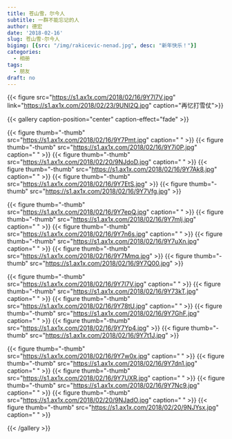 ```yaml
---
title: 苍山雪，尔今人
subtitle: 一群不能忘记的人
author: 德宏
date: '2018-02-16'
slug: 苍山雪-尔今人
bigimg: [{src: "/img/rakicevic-nenad.jpg", desc: "新年快乐！"}]
categories:
  - 相册
tags:
  - 朋友
draft: no
---
```


{{< figure src="https://s1.ax1x.com/2018/02/16/9Y7l7V.jpg" link="https://s1.ax1x.com/2018/02/23/9UNI2Q.jpg"  caption="再忆打雪仗">}}


<!--more-->



{{< gallery caption-position="center" caption-effect="fade" >}}

  {{< figure thumb="-thumb" src="https://s1.ax1x.com/2018/02/16/9Y7Pmt.jpg"  caption=" " >}}
  {{< figure thumb="-thumb" src="https://s1.ax1x.com/2018/02/16/9Y7i0P.jpg" caption=" " >}}
  {{< figure thumb="-thumb" src="https://s1.ax1x.com/2018/02/20/9NJdoD.jpg" caption=" " >}}
  {{< figure thumb="-thumb" src="https://s1.ax1x.com/2018/02/16/9Y7Ak8.jpg" caption=" " >}}
  {{< figure thumb="-thumb" src="https://s1.ax1x.com/2018/02/16/9Y7EtS.jpg" >}}
  {{< figure thumb="-thumb" src="https://s1.ax1x.com/2018/02/16/9Y7Vfg.jpg" >}}
  
  {{< figure thumb="-thumb" src="https://s1.ax1x.com/2018/02/16/9Y7epQ.jpg"  caption=" " >}}
  {{< figure thumb="-thumb" src="https://s1.ax1x.com/2018/02/16/9Y7mlj.jpg" caption=" " >}}
  {{< figure thumb="-thumb" src="https://s1.ax1x.com/2018/02/16/9Y7n6s.jpg" caption=" " >}}
  {{< figure thumb="-thumb" src="https://s1.ax1x.com/2018/02/16/9Y7uXn.jpg" caption=" " >}}
  {{< figure thumb="-thumb" src="https://s1.ax1x.com/2018/02/16/9Y7Mmq.jpg" >}}
  {{< figure thumb="-thumb" src="https://s1.ax1x.com/2018/02/16/9Y7Q00.jpg" >}}
  
  {{< figure thumb="-thumb" src="https://s1.ax1x.com/2018/02/16/9Y7l7V.jpg"  caption=" " >}}
  {{< figure thumb="-thumb" src="https://s1.ax1x.com/2018/02/16/9Y73kT.jpg" caption=" " >}}
  {{< figure thumb="-thumb" src="https://s1.ax1x.com/2018/02/16/9Y78tU.jpg" caption=" " >}}
  {{< figure thumb="-thumb" src="https://s1.ax1x.com/2018/02/16/9Y7GhF.jpg" caption=" " >}}
  {{< figure thumb="-thumb" src="https://s1.ax1x.com/2018/02/16/9Y7Yp4.jpg" >}}
  {{< figure thumb="-thumb" src="https://s1.ax1x.com/2018/02/16/9Y7t1J.jpg" >}}
  
 {{< figure thumb="-thumb" src="https://s1.ax1x.com/2018/02/16/9Y7w0x.jpg"  caption=" " >}}
  {{< figure thumb="-thumb" src="https://s1.ax1x.com/2018/02/16/9Y7dn1.jpg" caption=" " >}}
  {{< figure thumb="-thumb" src="https://s1.ax1x.com/2018/02/16/9Y7UXR.jpg" caption=" " >}}
  {{< figure thumb="-thumb" src="https://s1.ax1x.com/2018/02/16/9Y7Nc9.jpg" caption=" " >}}
  {{< figure thumb="-thumb" src="https://s1.ax1x.com/2018/02/20/9NJadO.jpg" caption=" " >}}
  {{< figure thumb="-thumb" src="https://s1.ax1x.com/2018/02/20/9NJYsx.jpg" caption=" " >}}
 
{{< /gallery >}}

 

